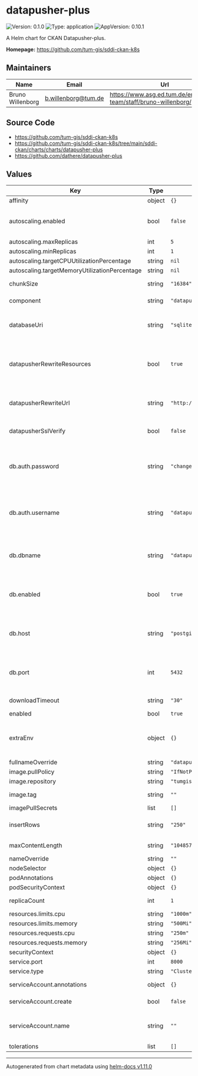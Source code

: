 # datapusher-plus

![Version: 0.1.0](https://img.shields.io/badge/Version-0.1.0-informational?style=flat-square) ![Type: application](https://img.shields.io/badge/Type-application-informational?style=flat-square) ![AppVersion: 0.10.1](https://img.shields.io/badge/AppVersion-0.10.1-informational?style=flat-square)

A Helm chart for CKAN Datapusher-plus.

**Homepage:** <https://github.com/tum-gis/sddi-ckan-k8s>

## Maintainers

| Name | Email | Url |
| ---- | ------ | --- |
| Bruno Willenborg | <b.willenborg@tum.de> | <https://www.asg.ed.tum.de/en/gis/our-team/staff/bruno-willenborg/> |

## Source Code

* <https://github.com/tum-gis/sddi-ckan-k8s>
* <https://github.com/tum-gis/sddi-ckan-k8s/tree/main/sddi-ckan/charts/charts/datapusher-plus>
* <https://github.com/dathere/datapusher-plus>

## Values

| Key | Type | Default | Description |
|-----|------|---------|-------------|
| affinity | object | `{}` | [k8s: Assign pods to nodes](https://kubernetes.io/docs/concepts/scheduling-eviction/assign-pod-node/) |
| autoscaling.enabled | bool | `false` | Enable/disable pod autoscaling, if disabled `replicaCount` is used to set number of pods. Check requirements of [HorizontalPodAutoscaling](https://kubernetes.io/docs/tasks/run-application/horizontal-pod-autoscale/). |
| autoscaling.maxReplicas | int | `5` | Maximum number of replicas |
| autoscaling.minReplicas | int | `1` | Minimum number of replicas |
| autoscaling.targetCPUUtilizationPercentage | string | `nil` | [HorizontalPodAutoscaling](https://kubernetes.io/docs/tasks/run-application/horizontal-pod-autoscale/). |
| autoscaling.targetMemoryUtilizationPercentage | string | `nil` | [HorizontalPodAutoscaling](https://kubernetes.io/docs/tasks/run-application/horizontal-pod-autoscale/). |
| chunkSize | string | `"16384"` | Size of chunks of the data that is being downloaded in bytes |
| component | string | `"datapusher"` | Role of CKAN Datapusher in this chart |
| databaseUri | string | `"sqlite:////tmp/job_store.db"` | SQLAlchemy Database URL for job store, see [Datapusher config](https://github.com/ckan/datapusher#datapusher-configuration) for more. Note: If `db.enabled` this setting is ignored. |
| datapusherRewriteResources | bool | `true` | Enable or disable (boolean) whether Datapusher should rewrite resources uploaded to CKAN's filestore, since Datapusher takes the CKAN Site URL value for generating the resource URL. Default: False |
| datapusherRewriteUrl | string | `"http://ckan:5000/"` | Sets the rewrite URL that Datapusher will rewrite resources that are uploaded to CKAN's filestore. Default: http://ckan:5000 |
| datapusherSslVerify | bool | `false` | Enable or disable (boolean) verification of SSL when trying to get resources. Default: True |
| db.auth.password | string | `"changeMe"` | Jobs database password. If set, this values will overwrite the value in the Datapusher chart. Note: This values is overwritten by `global.datapusher.db.auth.password`, if set. |
| db.auth.username | string | `"datapusher"` | Jobs database username. If set, this values will overwrite the value in the Datapusher chart. Note: This values is overwritten by `global.datapusher.db.auth.username`, if set. |
| db.dbname | string | `"datapusher_jobs"` | Jobs database name. If set, this values will overwrite the value in the Datapusher chart. Note: This values is overwritten by `global.datapusher.db.dbname`, if set. |
| db.enabled | bool | `true` | Enable/disable PostgreSQL as database backend for [Datapusher](https://github.com/ckan/datapusher#high-availability-setup). If set to false, `databaseUri` is used. Note: This values is overwritten by `global.datapusher.db.enabled`, if set. |
| db.host | string | `"postgis"` | Jobs database host. If set, this values will overwrite the value in the Datapusher chart. Note: This values is overwritten by `global.datapusher.db.host`, if set. |
| db.port | int | `5432` | Jobs database port. If set, this values will overwrite the value in the Datapusher chart. Note: This values is overwritten by `global.datapusher.db.port`, if set. |
| downloadTimeout | string | `"30"` | Timeout limit of the download request |
| enabled | bool | `true` | Enable/disable CKAN Datapusher |
| extraEnv | object | `{}` | Extra environment variables. Values need to be quoted. This can be used to overwrite or extend [CKAN settings](https://docs.ckan.org/en/latest/maintaining/configuration.html#ckan-configuration-file). See [ckanext-envvars](https://github.com/okfn/ckanext-envvars) for variable naming conventions. |
| fullnameOverride | string | `"datapusher"` | Override fullname |
| image.pullPolicy | string | `"IfNotPresent"` | [Image pull policy](https://kubernetes.io/docs/concepts/containers/images/#image-pull-policy) |
| image.repository | string | `"tumgis/ckan-datapusher"` | [Image repository](https://kubernetes.io/docs/concepts/containers/images/) |
| image.tag | string | `""` | Overrides the image tag whose default is the chart `appVersion`. |
| imagePullSecrets | list | `[]` | [Image pull secrets](https://kubernetes.io/docs/tasks/configure-pod-container/pull-image-private-registry/) |
| insertRows | string | `"250"` | Number of rows to take from the data and upload them as chunks to datastore |
| maxContentLength | string | `"10485760"` | Maximum size of content to be uploaded in bytes. |
| nameOverride | string | `""` | Override name |
| nodeSelector | object | `{}` | [k8s: Assign pods to nodes](https://kubernetes.io/docs/concepts/scheduling-eviction/assign-pod-node/) |
| podAnnotations | object | `{}` | Additional pod annotations |
| podSecurityContext | object | `{}` | [k8s: Security context](https://kubernetes.io/docs/tasks/configure-pod-container/security-context/) |
| replicaCount | int | `1` | Number of replicas. Only used if `autoscaling.enabled = false`. |
| resources.limits.cpu | string | `"1000m"` | [k8s: Resource management](https://kubernetes.io/docs/concepts/configuration/manage-resources-containers/) |
| resources.limits.memory | string | `"500Mi"` | [k8s: Resource management](https://kubernetes.io/docs/concepts/configuration/manage-resources-containers/) |
| resources.requests.cpu | string | `"250m"` | [k8s: Resource management](https://kubernetes.io/docs/concepts/configuration/manage-resources-containers/) |
| resources.requests.memory | string | `"256Mi"` | [k8s: Resource management](https://kubernetes.io/docs/concepts/configuration/manage-resources-containers/) |
| securityContext | object | `{}` | [k8s: Security context](https://kubernetes.io/docs/tasks/configure-pod-container/security-context/) |
| service.port | int | `8000` | Service port |
| service.type | string | `"ClusterIP"` | Type of service |
| serviceAccount.annotations | object | `{}` | Annotations to add to the service account |
| serviceAccount.create | bool | `false` | Specifies whether a service account should be created |
| serviceAccount.name | string | `""` | The name of the service account to use. If not set and create is true, a name is generated using the fullname template |
| tolerations | list | `[]` | [k8S: Taints and tolerations](https://kubernetes.io/docs/concepts/scheduling-eviction/taint-and-toleration/) |

----------------------------------------------
Autogenerated from chart metadata using [helm-docs v1.11.0](https://github.com/norwoodj/helm-docs/releases/v1.11.0)
